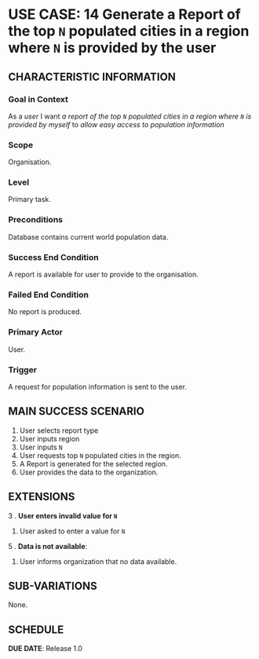 # USE CASE: 14 Generate a Report of the top `N` populated cities in a region where `N` is provided by the user

## CHARACTERISTIC INFORMATION

### Goal in Context

As a *user* I want *a report of the top `N` populated cities in a region where `N` is provided by myself* to *allow easy access to population information*

### Scope

Organisation.

### Level

Primary task.

### Preconditions

Database contains current world population data.

### Success End Condition

A report is available for user to provide to the organisation.

### Failed End Condition

No report is produced.

### Primary Actor

User.

### Trigger

A request for population information is sent to the user.

## MAIN SUCCESS SCENARIO

1. User selects report type
2. User inputs region
3. User inputs `N`
4. User requests top `N` populated cities in the region.
5. A Report is generated for the selected region.
6. User provides the data to the organization.

## EXTENSIONS

3 . **User enters invalid value for `N`**
1. User asked to enter a value for `N`  

5 . **Data is not available**:
1. User informs organization that no data available.

## SUB-VARIATIONS

None.

## SCHEDULE

**DUE DATE**: Release 1.0